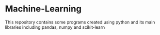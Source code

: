 # Machine-Learning
This repository contains some programs created using python and its main libraries including pandas, numpy and scikit-learn
